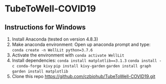 # TubeToWell-COVID19

## Instructions for Windows
1. Install Anaconda (tested on version 4.8.3)
2. Make anaconda environment:
        Open up anaconda prompt and type: `conda create -n WellLit python=3.7.6`
3. Activate the environment with `conda activate WellLit`
4. Install dependencies:
        `conda install matplotlib==3.1.3`
        `conda install -c conda-forge kivy`
        `pip install kivy-garden`
        `garden install graph`
        `garden install matplotlib`
5. Clone this repo https://github.com/czbiohub/TubeToWell-COVID19.git
